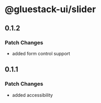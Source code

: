 # @gluestack-ui/slider

## 0.1.2

### Patch Changes

- added form control support

## 0.1.1

### Patch Changes

- added accessibility
